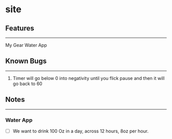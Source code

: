 # site

## Features

---

My Gear
Water App

## Known Bugs

---

1. Timer will go below 0 into negativity until you flick pause and then it will go back to 60

## Notes

---

### Water App

- [ ] We want to drink 100 Oz in a day, across 12 hours, 8oz per hour.
